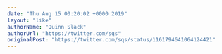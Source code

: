 ```yaml
---
date: "Thu Aug 15 00:20:02 +0000 2019"
layout: "like"
authorName: "Quinn Slack"
authorUrl: "https://twitter.com/sqs"
originalPost: "https://twitter.com/sqs/status/1161794641064124421"
---
```

